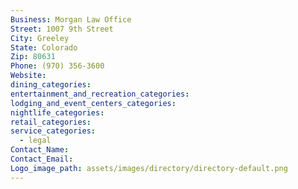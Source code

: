 ```yaml
---
Business: Morgan Law Office
Street: 1007 9th Street
City: Greeley
State: Colorado
Zip: 80631
Phone: (970) 356-3600
Website:
dining_categories:
entertainment_and_recreation_categories:
lodging_and_event_centers_categories:
nightlife_categories:
retail_categories:
service_categories:
  - legal
Contact_Name:
Contact_Email:
Logo_image_path: assets/images/directory/directory-default.png
---
```



